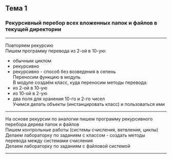 ## Тема 1
### Рекурсивный перебор всех вложенных папок и файлов в текущей директории

---  

Повторяем рекурсию  
Пишем программу перевода из 2-ой в 10-ую:  
- обычным циклом  
- рекурсивно  
- рекурсивно - способ без возведения в сепень  
Переносим функцию в модуль  
В модуле создаём класс, куда переносим методы перевода:  
- из 2-ой в 10-ую  
- из 10-ой в 2-ую  
- два поля для хранения 10-го и 2-го чисел  
Учимся делать объекты (инстанцировать класс) и пользоваться ими  

---  

На основе рекурсии по аналогии пишем программу рекурсивного перебора дерева папок и файлов  
Пишем контрольные работы (системы счисления, ветвления, циклы)  
Делаем лабораторку по заданиям с классом - создать методы перевода между системами счисления  
Делаем лабораторку по заданиям с файловой системой  

---  

